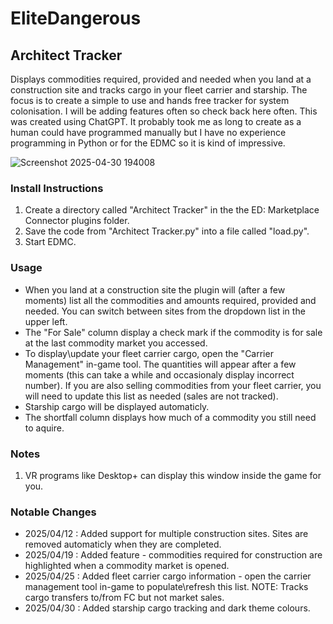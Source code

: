 # EliteDangerous

## Architect Tracker
Displays commodities required, provided and needed when you land at a construction site and tracks cargo in your fleet carrier and starship.
The focus is to create a simple to use and hands free tracker for system colonisation. I will be adding features often so check back here often. This was created using ChatGPT. It probably took me as long to create as a human could have programmed manually but I have no experience programming in Python or for the EDMC so it is kind of impressive.

![Screenshot 2025-04-30 194008]([https://github.com/user-attachments/assets/e8f00f28-3114-4bdf-8c3a-4e076434c3e6](https://github.com/kol19pl/EliteDangerous-ArchictectTracker/blob/main/Zrzut%20ekranu%202025-05-01%20131935.png?raw=true))

### Install Instructions
1. Create a directory called "Architect Tracker" in the the ED: Marketplace Connector plugins folder.
2. Save the code from "Architect Tracker.py" into a file called "load.py".
3. Start EDMC.

### Usage
+ When you land at a construction site the plugin will (after a few moments) list all the commodities and amounts required, provided and needed. You can switch between sites from the dropdown list in the upper left.
+ The "For Sale" column display a check mark if the commodity is for sale at the last commodity market you accessed.
+ To display\update your fleet carrier cargo, open the "Carrier Management" in-game tool. The quantities will appear after a few moments (this can take a while and occasionaly display incorrect number). If you are also selling commodities from your fleet carrier, you will need to update this list as needed (sales are not tracked).
+ Starship cargo will be displayed automaticly.
+ The shortfall column displays how much of a commodity you still need to aquire.

### Notes
1. VR programs like Desktop+ can display this window inside the game for you.

### Notable Changes
+ 2025/04/12 : Added support for multiple construction sites. Sites are removed automaticly when they are completed.
+ 2025/04/19 : Added feature - commodities required for construction are highlighted when a commodity market is opened.
+ 2025/04/25 : Added fleet carrier cargo information - open the carrier management tool in-game to populate\refresh this list. NOTE: Tracks cargo transfers to/from FC but not market sales.
+ 2025/04/30 : Added starship cargo tracking and dark theme colours.
